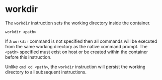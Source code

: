 # workdir

The `workdir` instruction sets the working directory inside the container.

```
workdir <path>
```

If a `workdir` command is not specified then all commands will be executed from the same working directory as the native command prompt. The `<path>` specified must exist on host or be created within the container before this instruction.

Unlike `cmd cd <path>`, the `workdir` instruction will persist the working directory to all subsequent instructions. 
